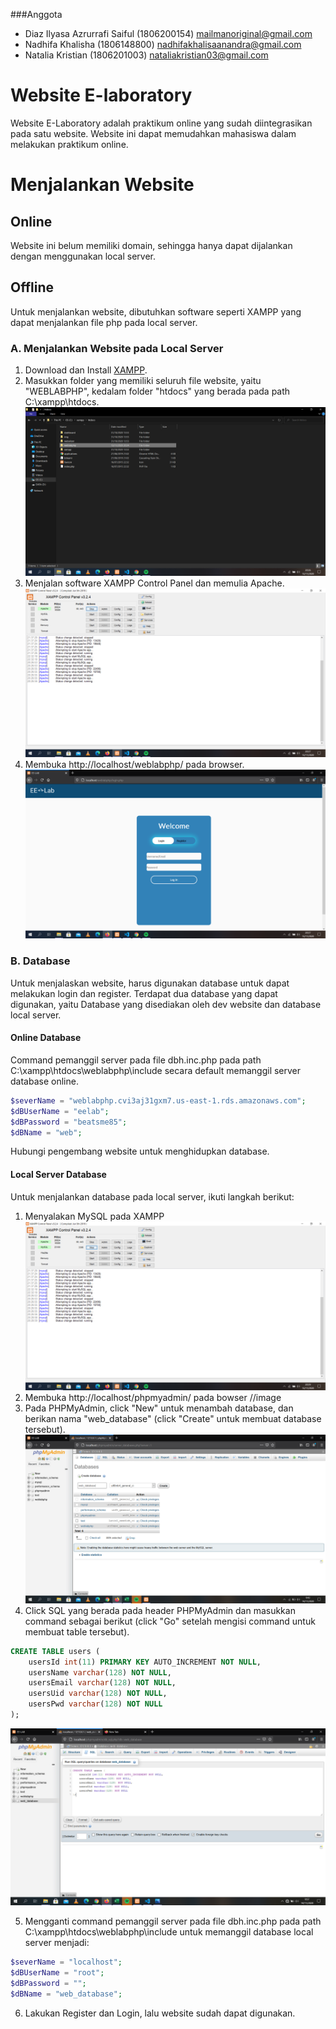 ###Anggota
* Diaz Ilyasa Azrurrafi Saiful (1806200154) 
mailmanoriginal@gmail.com
* Nadhifa Khalisha (1806148800)
nadhifakhalisaanandra@gmail.com
* Natalia Kristian (1806201003)
nataliakristian03@gmail.com

# Website E-laboratory
Website E-Laboratory adalah praktikum online yang sudah diintegrasikan pada satu website.
Website ini dapat memudahkan mahasiswa dalam melakukan praktikum online.

# Menjalankan Website
## Online
Website ini belum memiliki domain, sehingga hanya dapat dijalankan dengan menggunakan local server.

## Offline
Untuk menjalankan website, dibutuhkan software seperti XAMPP yang dapat menjalankan file php pada local server.

### A. Menjalankan Website pada Local Server
1. Download dan Install [XAMPP](https://www.apachefriends.org/index.html).
2. Masukkan folder yang memiliki seluruh file website, yaitu "WEBLABPHP", kedalam folder "htdocs" yang berada pada path C:\xampp\htdocs.
![](md_img/put_folder.png)
3. Menjalan software XAMPP Control Panel dan memulia Apache.
![](md_img/apache_start.png)
4. Membuka http://localhost/weblabphp/ pada browser.
![](md_img/open_web.png)

### B. Database
Untuk menjalaskan website, harus digunakan database untuk dapat melakukan login dan register. Terdapat dua database yang dapat digunakan, yaitu Database yang disediakan oleh dev website dan database local server.
#### Online Database
Command pemanggil server pada file dbh.inc.php pada path C:\xampp\htdocs\weblabphp\include secara default memanggil server database online.
```php
$severName = "weblabphp.cvi3aj31gxm7.us-east-1.rds.amazonaws.com";
$dBUserName = "eelab";
$dBPassword = "beatsme85";
$dBName = "web";
```
Hubungi pengembang website untuk menghidupkan database.

#### Local Server Database
Untuk menjalankan database pada local server, ikuti langkah berikut:
1. Menyalakan MySQL pada XAMPP
![](md_img/sql_start.png)
2. Membuka http://localhost/phpmyadmin/ pada bowser
//image
3. Pada PHPMyAdmin, click "New" untuk menambah database, dan berikan nama "web_database" (click "Create" untuk membuat database tersebut).
![](md_img/new_database.png)
4. Click SQL yang berada pada header PHPMyAdmin dan masukkan command sebagai berikut (click "Go" setelah mengisi command untuk membuat table tersebut).
```sql
CREATE TABLE users (
	usersId int(11) PRIMARY KEY AUTO_INCREMENT NOT NULL,
    usersName varchar(128) NOT NULL,
    usersEmail varchar(128) NOT NULL,
    usersUid varchar(128) NOT NULL,
    usersPwd varchar(128) NOT NULL
);
```
![](md_img/new_tables.png)

5. Mengganti command pemanggil server pada file dbh.inc.php pada path C:\xampp\htdocs\weblabphp\include untuk memanggil database local server menjadi:
```php
$severName = "localhost";     
$dBUserName = "root";        
$dBPassword = "";         
$dBName = "web_database"; 
```

6. Lakukan Register dan Login, lalu website sudah dapat digunakan.
